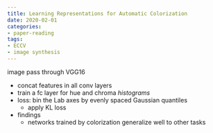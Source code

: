 ```yaml
---
title: Learning Representations for Automatic Colorization
date: 2020-02-01
categories:
- paper-reading
tags:
- ECCV
- image synthesis
---
```


image pass through VGG16
- concat features in all conv layers
- train a fc layer for hue and chroma *histograms*
- loss: bin the Lab axes by evenly spaced Gaussian quantiles
    - apply KL loss
- findings
    - networks trained by colorization generalize well to other tasks
